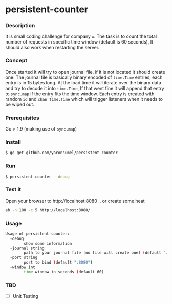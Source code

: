 # persistent-counter

### Description

It is small coding challenge for company `x`.
The task is to count the total number of requests in specific time window (default is 60 seconds), It should also work when restarting the server.

### Concept

Once started it will try to open journal file, if it is not located it should create one. The journal file is basically binary encoded of `time.Time` entries, each entry is in 15 bytes long. At the load time it will iterate over the binary data and try to decode it into `time.Time`, If that went fine it will append that entry to `sync.map` if the entry fits the time window. Each entry is created with random `id` and `chan time.Time` which will trigger listeners when it needs to be wiped out.

### Prerequisites

Go > 1.9 (making use of `sync.map`)

### Install

```bash 
$ go get github.com/yaronsumel/persistent-counter
```

### Run 

```bash 
$ persistent-counter --debug
```

### Test it 

Open your browser to http://localhost:8080 .. or create some heat

```bash
ab -n 100 -c 5 http://localhost:8080/
``` 

### Usage 
```bash
Usage of persistent-counter:
  -debug
        show some information
  -journal string
        path to your journal file [no file will create one] (default "/tmp/journal.data")
  -port string
        port to bind (default ":8080")
  -window int
        time window in seconds (default 60)
```        

### TBD

- [ ] Unit Testing
